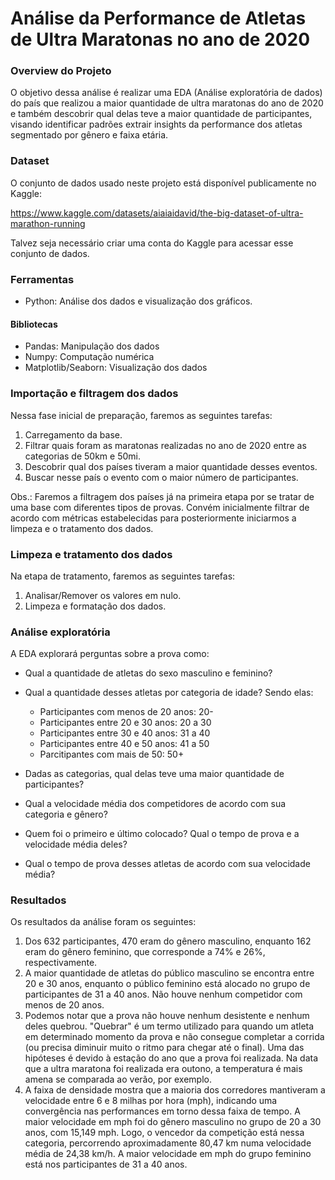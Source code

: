 # Análise da Performance de Atletas de Ultra Maratonas no ano de 2020

### Overview do Projeto

O objetivo dessa análise é realizar uma EDA (Análise exploratória de dados) do país que realizou a maior quantidade de ultra maratonas do ano de 2020 e também descobrir qual delas teve a maior quantidade de participantes, visando identificar padrões extrair insights da performance dos atletas segmentado por gênero e faixa etária. 

### Dataset

O conjunto de dados usado neste projeto está disponível publicamente no Kaggle:

https://www.kaggle.com/datasets/aiaiaidavid/the-big-dataset-of-ultra-marathon-running

Talvez seja necessário criar uma conta do Kaggle para acessar esse conjunto de dados.

### Ferramentas 

- Python: Análise dos dados e visualização dos gráficos.
  
#### Bibliotecas

- Pandas: Manipulação dos dados
- Numpy: Computação numérica
- Matplotlib/Seaborn: Visualização dos dados

### Importação e filtragem dos dados
Nessa fase inicial de preparação, faremos as seguintes tarefas:

1. Carregamento da base.
2. Filtrar quais foram as maratonas realizadas no ano de 2020 entre as categorias de 50km e 50mi.
3. Descobrir qual dos países tiveram a maior quantidade desses eventos.
4. Buscar nesse país o evento com o maior número de participantes.
   
Obs.: Faremos a filtragem dos países já na primeira etapa por se tratar de uma base com diferentes tipos de provas. Convém inicialmente filtrar de acordo com métricas estabelecidas para posteriormente iniciarmos a limpeza e o tratamento dos dados.

### Limpeza e tratamento dos dados

Na etapa de tratamento, faremos as seguintes tarefas:
1. Analisar/Remover os valores em nulo.
2. Limpeza e formatação dos dados.

### Análise exploratória

A EDA explorará perguntas sobre a prova como:

- Qual a quantidade de atletas do sexo masculino e feminino?
- Qual a quantidade desses atletas por categoria de idade? Sendo elas:
  
  - Participantes com menos de 20 anos: 20-
  - Participantes entre 20 e 30 anos: 20 a 30
  - Participantes entre 30 e 40 anos: 31 a 40
  - Participantes entre 40 e 50 anos: 41 a 50
  - Parcitipantes com mais de 50: 50+

 - Dadas as categorias, qual delas teve uma maior quantidade de participantes?
 - Qual a velocidade média dos competidores de acordo com sua categoria e gênero?
 - Quem foi o primeiro e último colocado? Qual o tempo de prova e a velocidade média deles?
 - Qual o tempo de prova desses atletas de acordo com sua velocidade média?

### Resultados

Os resultados da análise foram os seguintes:
1. Dos 632 participantes, 470 eram do gênero masculino, enquanto 162 eram do gênero feminino, que corresponde a 74% e 26%, respectivamente.
2. A maior quantidade de atletas do público masculino se encontra entre 20 e 30 anos, enquanto o público feminino está alocado no grupo de participantes de 31 a 40 anos. Não houve nenhum competidor com menos de 20 anos.
3. Podemos notar que a prova não houve nenhum desistente e nenhum deles quebrou. "Quebrar" é um termo utilizado para quando um atleta em determinado momento da prova e não consegue completar a corrida
(ou precisa diminuir muito o ritmo para chegar até o final). Uma das hipóteses é devido à estação do ano que a prova foi realizada. Na data que a ultra maratona foi realizada era outono, a temperatura é mais amena se comparada ao verão, por exemplo.
4. A faixa de densidade mostra que a maioria dos corredores mantiveram a velocidade entre 6 e 8 milhas por hora (mph), indicando uma convergência nas performances em torno dessa faixa de tempo. A maior velocidade em mph foi do gênero masculino no grupo de 20 a 30 anos, com 15,149 mph. Logo, o vencedor da competição está nessa categoria, percorrendo aproximadamente 80,47 km numa velocidade média de 24,38 km/h. A maior velocidade em mph do grupo feminino está nos participantes de 31 a 40 anos.


